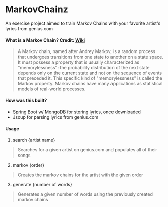 # MarkovChainz

An exercise project aimed to train Markov Chains with your favorite artist's lyrics from genius.com

#### What is a Markov Chain? Credit: [Wiki](https://en.wikipedia.org/wiki/Markov_chain)
> A Markov chain, named after Andrey Markov, is a random process that undergoes 
> transitions from one state to another on a state space. It must possess a property that is usually characterized as 
> "memorylessness": the probability distribution of the next state depends only on the current state and not on the sequence 
> of events that preceded it. This specific kind of "memorylessness" is called the Markov property. Markov chains have many 
> applications as statistical models of real-world processes.

#### How was this built?
* Spring Boot w/ MongoDB for storing lyrics, once downloaded
* Jsoup for parsing lyrics from genius.com

#### Usage
1. search {artist name}

  > Searches for a given artist on genius.com and populates all of their songs
2. markov {order}

  > Creates the markov chains for the artist with the given order
3. generate {number of words}

  > Generates a given number of words using the previously created markov chains
